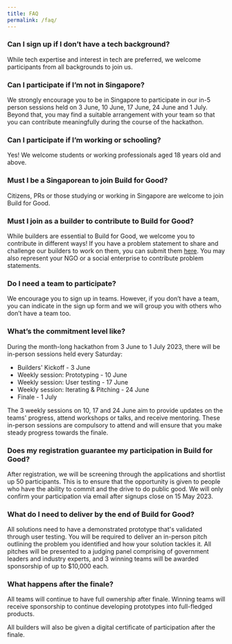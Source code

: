 ```yaml
---
title: FAQ
permalink: /faq/
---
```

### Can I sign up if I don’t have a tech background?

While tech expertise and interest in tech are preferred, we welcome participants from all backgrounds to join us. 

### Can I participate if I’m not in Singapore?

We strongly encourage you to be in Singapore to participate in our in-5 person sessions held on 3 June, 10 June, 17 June, 24 June and 1 July. Beyond that, you may find a suitable arrangement with your team so that you can contribute meaningfully during the course of the hackathon.

### Can I participate if I’m working or schooling?

Yes! We welcome students or working professionals aged 18 years old and above.

### Must I be a Singaporean to join Build for Good?

Citizens, PRs or those studying or working in Singapore are welcome to join Build for Good.

### Must I join as a builder to contribute to Build for Good?

While builders are essential to Build for Good, we welcome you to contribute in different ways! If you have a problem statement to share and challenge our builders to work on them, you can submit them [here](https://go.gov.sg/buildforgood-ps). You may also represent your NGO or a social enterprise to contribute problem statements.

### Do I need a team to participate?

We encourage you to sign up in teams. However, if you don’t have a team, you can indicate in the sign up form and we will group you with others who don’t have a team too.


### What’s the commitment level like?

During the month-long hackathon from 3 June to 1 July 2023, there will be in-person sessions held every Saturday:

* Builders' Kickoff - 3 June
* Weekly session: Prototyping - 10 June
* Weekly session: User testing - 17 June
* Weekly session: Iterating & Pitching - 24 June
* Finale - 1 July

The 3 weekly sessions on 10, 17 and 24 June aim to provide updates on the teams' progress, attend workshops or talks, and receive mentoring. These in-person sessions are compulsory to attend and will ensure that you make steady progress towards the finale.

### Does my registration guarantee my participation in Build for Good?

After registration, we will be screening through the applications and shortlist up 50 participants. This is to ensure that the opportunity is given to people who have the ability to commit and the drive to do public good. We will only confirm your participation via email after signups close on 15 May 2023.

### What do I need to deliver by the end of Build for Good?

All solutions need to have a demonstrated prototype that's validated through user testing. You will be required to deliver an in-person pitch outlining the problem you identified and how your solution tackles it. All pitches will be presented to a judging panel comprising of government leaders and industry experts, and 3 winning teams will be awarded sponsorship of up to $10,000 each.

### What happens after the finale?
All teams will continue to have full ownership after finale. Winning teams will receive sponsorship to continue developing prototypes into full-fledged products. 

All builders will also be given a digital certificate of participation after the finale.